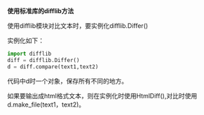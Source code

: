 **使用标准库的difflib方法**

使用difflib模块对比文本时，要实例化difflib.Differ()

实例化如下：

```python
import difflib
diff = difflib.Differ()
d = diff.compare(text1,text2)
```

代码中d时一个对象，保存所有不同的地方。

如果要输出成html格式文本，则在实例化时使用HtmlDiff(),对比时使用d.make_file(text1，text2)。

